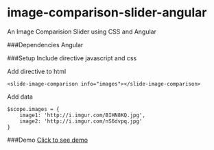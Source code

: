 # image-comparison-slider-angular
An Image Comparision Slider using CSS and Angular

###Dependencies
Angular

###Setup
Include directive javascript and css

Add directive to html
````
<slide-image-comparison info="images"></slide-image-comparison>
````

Add data
````
$scope.images = {
	image1: 'http://i.imgur.com/BIHN8KQ.jpg',
	image2: 'http://i.imgur.com/nS6dvpq.jpg'
}
````

###Demo
<a href="http://jacted.github.io/image-comparison-slider-angular/" target="_BLANK">Click to see demo</a>